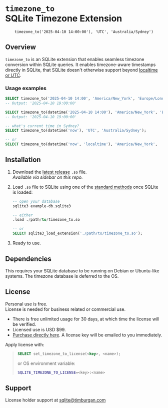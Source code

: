 # `timezone_to`<br>SQLite Timezone Extension 
<center><code>timezone_to('2025-04-10 14:00:00'), 'UTC', 'Australia/Sydney')</code></center>


## Overview

`timezone_to` is an SQLite extension that enables seamless timezone conversion within SQLite queries. It enables timezone-aware timestamps directly in SQLite, that SQLite doesn't otherwise support beyond [localtime or UTC](https://sqlite.org/lang_datefunc.html).


### Usage examples
```sql
SELECT timezone_to('2025-04-10 14:00', 'America/New_York', 'Europe/London');
-- Output: '2025-04-10 19:00:00'

SELECT timezone_to(datetime('2025-04-10 14:00'), 'America/New_York', 'Europe/London');
-- Output: '2025-04-10 19:00:00'

-- what's current time in Sydney?
SELECT timezone_to(datetime('now'), 'UTC', 'Australia/Sydney');

-- or
SELECT timezone_to(datetime('now', 'localtime'), 'America/New_York',  'Australia/Sydney');
```


## Installation

1. Download the [latest release](https://github.com/timburgan/sqlite-timezone-to/releases) `.so` file.  
   _Available via sidebar on this repo._
2. Load `.so` file to SQLite using one of the [standard methods](https://sqlite.org/loadext.html) once SQLite is loaded:

    ```sql
    -- open your database
    sqlite3 example-db.sqlite3

    -- either
    .load ./path/to/timezone_to.so

    -- or
    SELECT sqlite3_load_extension('./path/to/timezone_to.so');
    ```

3. Ready to use.


## Dependencies

This requires your SQLite database to be running on Debian or Ubuntu-like systems. The timezone database is deferred to the OS.


## License

Personal use is free.  
License is needed for business related or commercial use. 

- There is free unlimited usage for 30 days, at which time the license will be verified.
- Licensed use is USD $99.  
- [Purchase directly here](https://buy.polar.sh/polar_cl_dIbDAfuEjkzOZiAhtt1yjhiH2EIIzeEdMBMAn0VkszJ). A license key will be emailed to you immediately.

Apply license with:

> ```sql
> SELECT set_timezone_to_license(<key>, <name>);
> ```
> 
> or OS environment variable:
> 
> ```bash
> SQLITE_TIMEZONE_TO_LICENSE=<key>:<name>
> ```


## Support

License holder support at [sqlite@timburgan.com](mailto:sqlite@timburgan.com)

